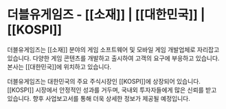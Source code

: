 # 더블유게임즈 - [[소재]] | [[대한민국]] | [[KOSPI]]

더블유게임즈는 [[소재]] 분야의 게임 소프트웨어 및 모바일 게임 개발업체로 자리잡고 있습니다. 다양한 게임 콘텐츠를 개발하고 출시하여 고객의 요구에 부응하고 있습니다. 본사는 [[대한민국]]에 위치하고 있습니다.

더블유게임즈는 대한민국의 주요 주식시장인 [[KOSPI]]에 상장되어 있습니다. [[KOSPI]] 시장에서 안정적인 성과를 거두며, 국내외 투자자들에게 많은 신뢰를 받고 있습니다. 향후 사업보고서를 통해 더욱 상세한 정보가 제공될 예정입니다.
